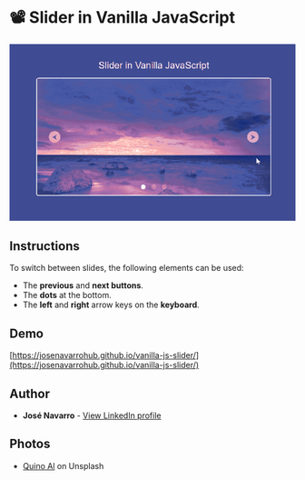 # 📽️ Slider in Vanilla JavaScript

[![Slider in Vanilla Javascript](https://github.com/josenavarrohub/vanilla-js-slider/blob/main/demo.gif?raw=true)](https://josenavarrohub.github.io/vanilla-js-slider/)

## Instructions
To switch between slides, the following elements can be used:
* The **previous** and **next buttons**.
* The **dots** at the bottom.
* The **left** and **right** arrow keys on the **keyboard**.

## Demo
[https://josenavarrohub.github.io/vanilla-js-slider/](https://josenavarrohub.github.io/vanilla-js-slider/)

## Author
* **José Navarro** - [View LinkedIn profile](https://www.linkedin.com/in/josenavarroortiz/)

## Photos
* [Quino Al](https://unsplash.com/@quinoal) on Unsplash
